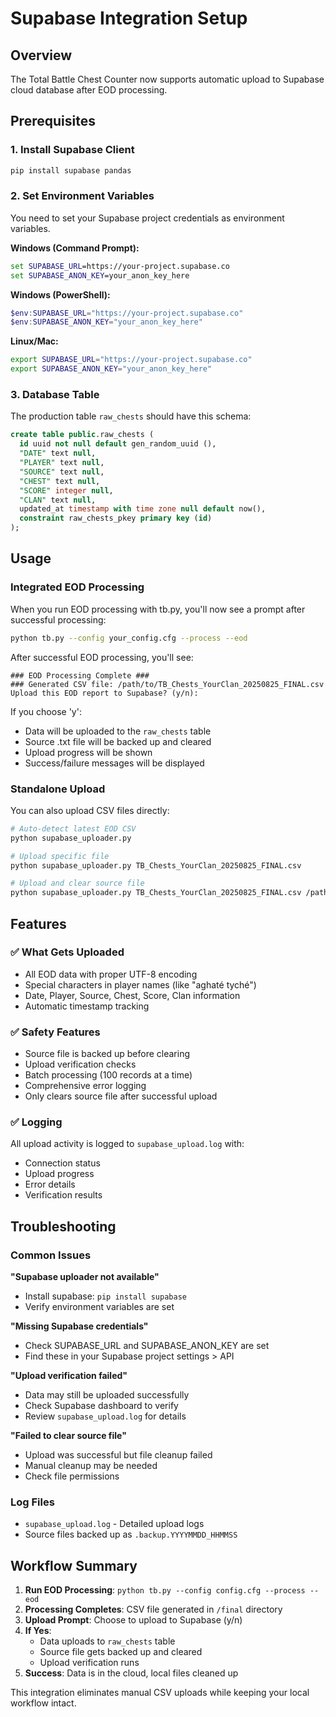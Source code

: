 # Supabase Integration Setup

## Overview
The Total Battle Chest Counter now supports automatic upload to Supabase cloud database after EOD processing.

## Prerequisites

### 1. Install Supabase Client
```bash
pip install supabase pandas
```

### 2. Set Environment Variables
You need to set your Supabase project credentials as environment variables.

**Windows (Command Prompt):**
```cmd
set SUPABASE_URL=https://your-project.supabase.co
set SUPABASE_ANON_KEY=your_anon_key_here
```

**Windows (PowerShell):**
```powershell
$env:SUPABASE_URL="https://your-project.supabase.co"
$env:SUPABASE_ANON_KEY="your_anon_key_here"
```

**Linux/Mac:**
```bash
export SUPABASE_URL="https://your-project.supabase.co"
export SUPABASE_ANON_KEY="your_anon_key_here"
```

### 3. Database Table
The production table `raw_chests` should have this schema:
```sql
create table public.raw_chests (
  id uuid not null default gen_random_uuid (),
  "DATE" text null,
  "PLAYER" text null,
  "SOURCE" text null,
  "CHEST" text null,
  "SCORE" integer null,
  "CLAN" text null,
  updated_at timestamp with time zone null default now(),
  constraint raw_chests_pkey primary key (id)
);
```

## Usage

### Integrated EOD Processing
When you run EOD processing with tb.py, you'll now see a prompt after successful processing:

```bash
python tb.py --config your_config.cfg --process --eod
```

After successful EOD processing, you'll see:
```
### EOD Processing Complete ###
### Generated CSV file: /path/to/TB_Chests_YourClan_20250825_FINAL.csv
Upload this EOD report to Supabase? (y/n): 
```

If you choose 'y':
- Data will be uploaded to the `raw_chests` table
- Source .txt file will be backed up and cleared
- Upload progress will be shown
- Success/failure messages will be displayed

### Standalone Upload
You can also upload CSV files directly:

```bash
# Auto-detect latest EOD CSV
python supabase_uploader.py

# Upload specific file
python supabase_uploader.py TB_Chests_YourClan_20250825_FINAL.csv

# Upload and clear source file
python supabase_uploader.py TB_Chests_YourClan_20250825_FINAL.csv /path/to/source.txt
```

## Features

### ✅ What Gets Uploaded
- All EOD data with proper UTF-8 encoding
- Special characters in player names (like "aghaté tyché")
- Date, Player, Source, Chest, Score, Clan information
- Automatic timestamp tracking

### ✅ Safety Features
- Source file is backed up before clearing
- Upload verification checks
- Batch processing (100 records at a time)
- Comprehensive error logging
- Only clears source file after successful upload

### ✅ Logging
All upload activity is logged to `supabase_upload.log` with:
- Connection status
- Upload progress
- Error details
- Verification results

## Troubleshooting

### Common Issues

**"Supabase uploader not available"**
- Install supabase: `pip install supabase`
- Verify environment variables are set

**"Missing Supabase credentials"**
- Check SUPABASE_URL and SUPABASE_ANON_KEY are set
- Find these in your Supabase project settings > API

**"Upload verification failed"**
- Data may still be uploaded successfully
- Check Supabase dashboard to verify
- Review `supabase_upload.log` for details

**"Failed to clear source file"**
- Upload was successful but file cleanup failed
- Manual cleanup may be needed
- Check file permissions

### Log Files
- `supabase_upload.log` - Detailed upload logs
- Source files backed up as `.backup.YYYYMMDD_HHMMSS`

## Workflow Summary

1. **Run EOD Processing**: `python tb.py --config config.cfg --process --eod`
2. **Processing Completes**: CSV file generated in `/final` directory
3. **Upload Prompt**: Choose to upload to Supabase (y/n)
4. **If Yes**: 
   - Data uploads to `raw_chests` table
   - Source file gets backed up and cleared
   - Upload verification runs
5. **Success**: Data is in the cloud, local files cleaned up

This integration eliminates manual CSV uploads while keeping your local workflow intact.